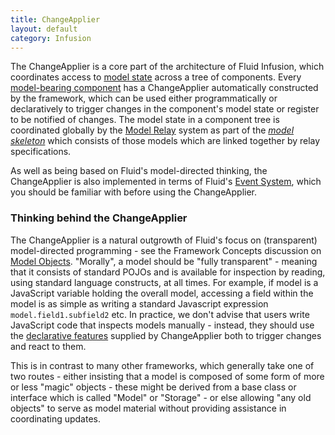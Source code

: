 ```yaml
---
title: ChangeApplier
layout: default
category: Infusion
---
```


The ChangeApplier is a core part of the architecture of Fluid Infusion, which coordinates access to
[model state](FrameworkConcepts.md) across a tree of components.
Every [model-bearing component](tutorial-gettingStartedWithInfusion/ModelComponents.md ) has a ChangeApplier automatically
constructed by the framework, which can be used either programmatically or declaratively to trigger
changes in the component's model state or register to be notified of changes. The model state in a
component tree is coordinated globally by the [Model Relay](ModelRelay.md) system as part of the
*[model skeleton](ModelRelay.md#how-model-relay-updates-propagate)* which
consists of those models which are linked together by relay specifications.

As well as being based on Fluid's model-directed thinking, the ChangeApplier is also implemented in
terms of Fluid's [Event System](InfusionEventSystem.md), which you should be familiar with before using the ChangeApplier.

### Thinking behind the ChangeApplier ###

The ChangeApplier is a natural outgrowth of Fluid's focus on (transparent) model-directed programming - see
the Framework Concepts discussion on [Model Objects](FrameworkConcepts.md#model-objects).
"Morally", a model should be "fully transparent" - meaning that it consists of standard POJOs and
is available for inspection by reading, using standard language constructs, at all times. For example,
if model is a JavaScript variable holding the overall model, accessing a field within the model is as
simple as writing a standard Javascript expression `model.field1.subfield2` etc. In practice, we don't
advise that users write JavaScript code that inspects models manually - instead, they
should use the [declarative features](ChangeApplierAPI.md#declarative-style-for-listening-to-changes) supplied by ChangeApplier both to trigger changes and react to them.

This is in contrast to many other frameworks, which generally take one of two routes - either
insisting that a model is composed of some form of more or less "magic" objects - these might be
derived from a base class or interface which is called "Model" or "Storage" - or else allowing "any
old objects" to serve as model material without providing assistance in coordinating updates.
